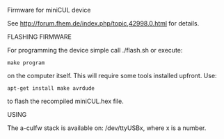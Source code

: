 Firmware for miniCUL device

See
http://forum.fhem.de/index.php/topic,42998.0.html
for details.

FLASHING FIRMWARE

For programming the device simple call ./flash.sh
or execute:

	make program

on the computer itself. This will require some tools installed upfront. 
Use:

	apt-get install make avrdude

to flash the recompiled miniCUL.hex file.

USING

The a-culfw stack is available on: /dev/ttyUSBx, where x is a number.

